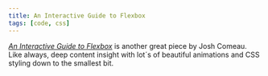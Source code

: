 ```yaml
---
title: An Interactive Guide to Flexbox
tags: [code, css]
---
```

[<cite>An Interactive Guide to Flexbox</cite>](https://www.joshwcomeau.com/css/interactive-guide-to-flexbox/) is another great piece by Josh Comeau. Like always, deep content insight with lot´s of beautiful animations and CSS styling down to the smallest bit.